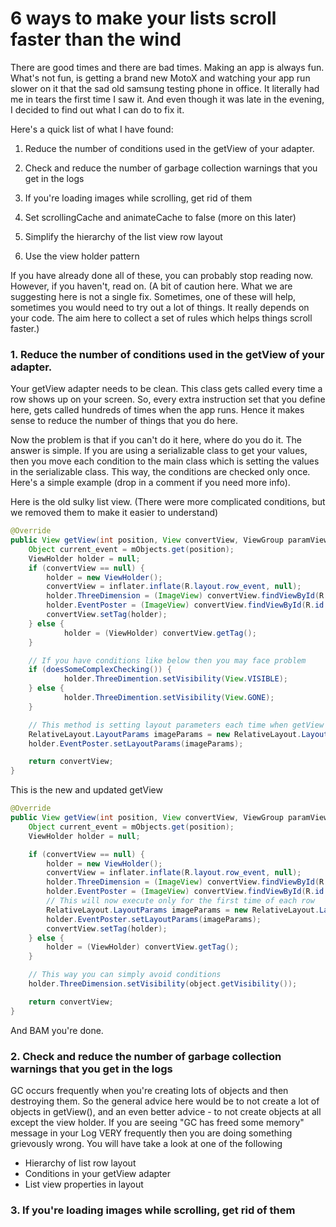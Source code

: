 # 6 ways to make your lists scroll faster than the wind

There are good times and there are bad times. Making an app is always fun. What's not fun, is getting a brand new MotoX and watching your app run slower on it that the sad old samsung testing phone in office. It literally had me in tears the first time I saw it. And even though it was late in the evening, I decided to find out what I can do to fix it.

Here's a quick list of what I have found:

1. Reduce the number of conditions used in the getView of your adapter.

2. Check and reduce the number of garbage collection warnings that you get in the logs

3. If you're loading images while scrolling, get rid of them

4. Set scrollingCache and animateCache to false (more on this later)

5. Simplify the hierarchy of the list view row layout

6. Use the view holder pattern

If you have already done all of these, you can probably stop reading now. However, if you haven't, read on. (A bit of caution here. What we are suggesting here is not a single fix. Sometimes, one of these will help, sometimes you would need to try out a lot of things. It really depends on your code. The aim here to collect a set of rules which helps things scroll faster.)

### 1. Reduce the number of conditions used in the getView of your adapter.

Your getView adapter needs to be clean. This class gets called every time a row shows up on your screen. So, every extra instruction set that you define here, gets called hundreds of times when the app runs. Hence it makes sense to reduce the number of things that you do here.

Now the problem is that if you can't do it here, where do you do it. The answer is simple. If you are using a serializable class to get your values, then you move each condition to the main class which is setting the values in the serializable class. This way, the conditions are checked only once. Here's a simple example (drop in a comment if you need more info).

Here is the old sulky list view. (There were more complicated conditions, but we removed them to make it easier to understand)

```java
@Override
public View getView(int position, View convertView, ViewGroup paramViewGroup) {
    Object current_event = mObjects.get(position);
    ViewHolder holder = null;
    if (convertView == null) {
        holder = new ViewHolder();
        convertView = inflater.inflate(R.layout.row_event, null);
        holder.ThreeDimension = (ImageView) convertView.findViewById(R.id.ThreeDim);
        holder.EventPoster = (ImageView) convertView.findViewById(R.id.EventPoster);
        convertView.setTag(holder);
    } else {
            holder = (ViewHolder) convertView.getTag();
    }

    // If you have conditions like below then you may face problem
    if (doesSomeComplexChecking()) {
            holder.ThreeDimention.setVisibility(View.VISIBLE);
    } else {
            holder.ThreeDimention.setVisibility(View.GONE); 
    }

    // This method is setting layout parameters each time when getView is getting called which is wrong.
    RelativeLayout.LayoutParams imageParams = new RelativeLayout.LayoutParams(measuredwidth, rowHeight);
    holder.EventPoster.setLayoutParams(imageParams);

    return convertView;
}
```

This is the new and updated getView

```java
@Override
public View getView(int position, View convertView, ViewGroup paramViewGroup) {
    Object current_event = mObjects.get(position);
    ViewHolder holder = null;

    if (convertView == null) {
        holder = new ViewHolder();
        convertView = inflater.inflate(R.layout.row_event, null);
        holder.ThreeDimension = (ImageView) convertView.findViewById(R.id.ThreeDim);
        holder.EventPoster = (ImageView) convertView.findViewById(R.id.EventPoster);
        // This will now execute only for the first time of each row
        RelativeLayout.LayoutParams imageParams = new RelativeLayout.LayoutParams(measuredwidth, rowHeight);
        holder.EventPoster.setLayoutParams(imageParams);
        convertView.setTag(holder);
    } else {
        holder = (ViewHolder) convertView.getTag();
    }

    // This way you can simply avoid conditions
    holder.ThreeDimension.setVisibility(object.getVisibility());

    return convertView;
}
```

And BAM you're done.

### 2. Check and reduce the number of garbage collection warnings that you get in the logs

GC occurs frequently when you're creating lots of objects and then destroying them. So the general advice here would be to not create a lot of objects in getView(), and an even better advice - to not create objects at all except the view holder. If you are seeing "GC has freed some memory" message in your Log VERY frequently then you are doing something grievously wrong. You will have take a look at one of the following

- Hierarchy of list row layout
- Conditions in your getView adapter
- List view properties in layout

### 3. If you're loading images while scrolling, get rid of them

